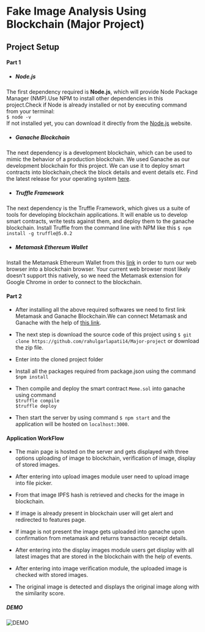 # Fake Image Analysis Using Blockchain (Major Project)

## Project Setup
#### Part 1

- ##### Node.js
The first dependency required is **Node.js**, which will provide Node Package Manager (NMP).Use NPM to install other dependencies in this project.Check if Node is already installed or not by executing command from your terminal: <br />`$ node -v`
<br/>If not installed yet, you can download it directly from the [Node.js](https://nodejs.org/en/) website.

- ##### Ganache Blockchain
The next dependency is a development blockchain, which can be used to mimic the behavior of a production blockchain. We used Ganache as our development blockchain for this project. We can use it to deploy smart contracts into blockchain,check the block details and event details etc. Find the latest release for your operating system [here](https://www.trufflesuite.com/ganache).

- ##### Truffle Framework
The next dependency is the Truffle Framework, which gives us a suite of tools for developing blockchain applications. It will enable us to develop smart contracts, write tests against them, and deploy them to the ganache blockchain.
Install Truffle from the command line with NPM like this `$ npm install -g truffle@5.0.2` 

- ##### Metamask Ethereum Wallet
Install the Metamask Ethereum Wallet from this [link](https://chrome.google.com/webstore/detail/metamask/nkbihfbeogaeaoehlefnkodbefgpgknn?hl=en) in order to turn our web browser into a blockchain browser. Your current web browser most likely doesn't support this natively, so we need the Metamask extension for Google Chrome in order to connect to the blockchain.

#### Part 2

- After installing all the above required softwares we need to first link Metamask and Ganache Blockchain.We can connect Metamask and Ganache with the help of [this link](https://steemit.com/ganache/@matbest/setting-up-ganache-and-metamask-on-my-windows-10-home-laptop).

- The next step is download the source code of this project using `$ git clone https://github.com/rahulgarlapati14/Major-project` or download the zip file.

- Enter into the cloned project folder
- Install all the packages required from package.json using the command `$npm install`
- Then compile and deploy the smart contract `Meme.sol` into ganache using command <br/>`$truffle compile ` <br/>`$truffle deploy `
- Then start the server by using command `$ npm start` and the application will be hosted on `localhost:3000`.

#### Application WorkFlow

- The main page is hosted on the server and gets displayed with three options uploading of image to blockchain, verification of image, display of stored images.

- After entering into upload images module user need to upload image into file picker.
- From that image IPFS hash is retrieved and checks for the image in blockchain.
- If image is already present in blockchain user will get alert and redirected to features page.
- If image is not present the image gets uploaded into ganache upon confirmation from metamask and returns transaction receipt details.
- After entering into the display images module users get display with all latest images that are stored in the blockchain with the help of events.
- After entering into image verification module, the uploaded image is checked with stored images.
- The original image is detected and displays the original image along with the similarity score.

##### DEMO

   ![DEMO](Project%20images/demos/20200611_195129.gif)
